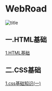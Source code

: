 # WebRoad



![title](/Users/toby/Documents/WebBasic/src/title.jpeg)

## 一.HTML基础

[1.HTML基础](./book/1.html基础.md)

## 二.CSS基础

[1.css基础知识(一)](./book/2.css基础(一).md)
